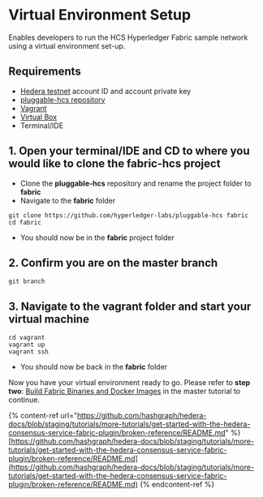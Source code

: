 # Virtual Environment Setup

Enables developers to run the HCS Hyperledger Fabric sample network using a virtual environment set-up.

## Requirements

* [Hedera testnet](../../../networks/testnet/testnet-access.md) account ID and account private key
* [pluggable-hcs repository](https://github.com/hyperledger-labs/pluggable-hcs)
* [Vagrant](https://www.vagrantup.com/downloads.html)
* [Virtual Box](https://www.virtualbox.org/wiki/Downloads)
* Terminal/IDE

## 1. Open your terminal/IDE and CD to where you would like to clone the fabric-hcs project

* Clone the **pluggable-hcs** repository and rename the project folder to **fabric**
* Navigate to the **fabric** folder

```
git clone https://github.com/hyperledger-labs/pluggable-hcs fabric
cd fabric
```

* You should now be in the **fabric** project folder

## 2. Confirm you are on the master branch

```
git branch
```

## 3. Navigate to the vagrant folder and start your virtual machine

```
cd vagrant
vagrant up
vagrant ssh
```

* You should now be back in the **fabric** folder

Now you have your virtual environment ready to go. Please refer to **step two**: [Build Fabric Binaries and Docker Images](https://github.com/hashgraph/hedera-docs/blob/staging/tutorials/more-tutorials/get-started-with-the-hedera-consensus-service-fabric-plugin/broken-reference/README.md) in the master tutorial to continue.

{% content-ref url="https://github.com/hashgraph/hedera-docs/blob/staging/tutorials/more-tutorials/get-started-with-the-hedera-consensus-service-fabric-plugin/broken-reference/README.md" %}
[https://github.com/hashgraph/hedera-docs/blob/staging/tutorials/more-tutorials/get-started-with-the-hedera-consensus-service-fabric-plugin/broken-reference/README.md](https://github.com/hashgraph/hedera-docs/blob/staging/tutorials/more-tutorials/get-started-with-the-hedera-consensus-service-fabric-plugin/broken-reference/README.md)
{% endcontent-ref %}
